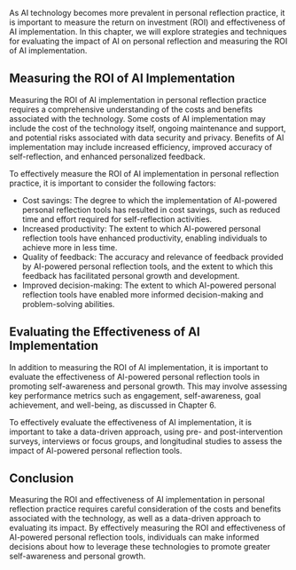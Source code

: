 
As AI technology becomes more prevalent in personal reflection practice, it is important to measure the return on investment (ROI) and effectiveness of AI implementation. In this chapter, we will explore strategies and techniques for evaluating the impact of AI on personal reflection and measuring the ROI of AI implementation.

Measuring the ROI of AI Implementation
--------------------------------------

Measuring the ROI of AI implementation in personal reflection practice requires a comprehensive understanding of the costs and benefits associated with the technology. Some costs of AI implementation may include the cost of the technology itself, ongoing maintenance and support, and potential risks associated with data security and privacy. Benefits of AI implementation may include increased efficiency, improved accuracy of self-reflection, and enhanced personalized feedback.

To effectively measure the ROI of AI implementation in personal reflection practice, it is important to consider the following factors:

* Cost savings: The degree to which the implementation of AI-powered personal reflection tools has resulted in cost savings, such as reduced time and effort required for self-reflection activities.
* Increased productivity: The extent to which AI-powered personal reflection tools have enhanced productivity, enabling individuals to achieve more in less time.
* Quality of feedback: The accuracy and relevance of feedback provided by AI-powered personal reflection tools, and the extent to which this feedback has facilitated personal growth and development.
* Improved decision-making: The extent to which AI-powered personal reflection tools have enabled more informed decision-making and problem-solving abilities.

Evaluating the Effectiveness of AI Implementation
-------------------------------------------------

In addition to measuring the ROI of AI implementation, it is important to evaluate the effectiveness of AI-powered personal reflection tools in promoting self-awareness and personal growth. This may involve assessing key performance metrics such as engagement, self-awareness, goal achievement, and well-being, as discussed in Chapter 6.

To effectively evaluate the effectiveness of AI implementation, it is important to take a data-driven approach, using pre- and post-intervention surveys, interviews or focus groups, and longitudinal studies to assess the impact of AI-powered personal reflection tools.

Conclusion
----------

Measuring the ROI and effectiveness of AI implementation in personal reflection practice requires careful consideration of the costs and benefits associated with the technology, as well as a data-driven approach to evaluating its impact. By effectively measuring the ROI and effectiveness of AI-powered personal reflection tools, individuals can make informed decisions about how to leverage these technologies to promote greater self-awareness and personal growth.
